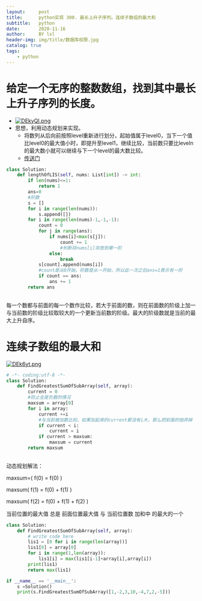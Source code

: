 ```yaml
---
layout:     post
title:      python实现 300. 最长上升子序列。连续子数组的最大和
subtitle:   python
date:       2020-11-16
author:     BY lxl
header-img: img/title/数据库权限.jpg
catalog: true
tags:
    - python
---
```


#   给定一个无序的整数数组，找到其中最长上升子序列的长度。

- [![DEkyQI.png](https://s3.ax1x.com/2020/11/16/DEkyQI.png)](https://imgchr.com/i/DEkyQI)
- 思想，利用动态规划来实现。
  - 将数列从后向前按照level重新进行划分，起始值属于level0，当下一个值比level0的最大值小时，即提升至level1，继续比较，当前数只要比leveln的最大数小就可以继续与下一个level的最大数比较。
  - <a href="https://leetcode-cn.com/problems/longest-increasing-subsequence/solution/shi-pin-tu-jie-zui-chang-shang-sheng-zi-xu-lie-by-/">传送门<a>

```python
class Solution:
    def lengthOfLIS(self, nums: List[int]) -> int:
        if len(nums)<=1:
            return 1
        ans=0
        #阶数
        s = []
        for i in range(len(nums)):
            s.append([])
        for i in range(len(nums)-1,-1,-1):
            count = 0
            for j in range(ans):
                if nums[i]<max(s[j]):
                    count += 1
                    #判断将nums[i]存放到哪一阶
                else:
                    break
            s[count].append(nums[i])
            #count是从0开始，阶数是从一开始，所以此一次之后ans=1表示有一阶
            if count == ans:
                ans += 1
        return ans
               
```

每一个数都与前面的每一个数作比较，若大于前面的数，则在前面数的阶级上加一与当前数的阶级比较取较大的一个更新当前数的阶级。最大的阶级数就是当前的最大上升自序。

#  连续子数组的最大和

[![DEk6yt.png](https://s3.ax1x.com/2020/11/16/DEk6yt.png)](https://imgchr.com/i/DEk6yt)

```python
# -*- coding:utf-8 -*-
class Solution:
    def FindGreatestSumOfSubArray(self, array):
        current = 0
        #防止全是负数的情况
        maxsum = array[0]
        for i in array:
            current +=i
            #与当前被加数比较。如果加起来的current都没有i大，那么把前面的抛弃掉
            if current < i:
                current = i
            if current > maxsum:
                maxsum = current
        return maxsum
        
```

动态规划解法：

maxsum=(  f(0)  =  f(0)  )

maxsum(  f(1)  =  f(0)  +  f(1)  )

maxsum(  f(2)  =  f(0)  +  f(1)  +  f(2)  )

当前位置的最大值 总是  前面位置最大值 与 当前位置数  加和中 的最大的一个

```python
class Solution:
    def FindGreatestSumOfSubArray(self, array):
        # write code here
        lis1 = [0 for i in range(len(array))]
        lis1[0] = array[0]
        for i in range(1,len(array)):
            lis1[i] = max(lis1[i-1]+array[i],array[i])
        print(lis1)
        return max(lis1)

if __name__ == '__main__':
    s =Solution()
    print(s.FindGreatestSumOfSubArray([1,-2,3,10,-4,7,2,-5]))
```

